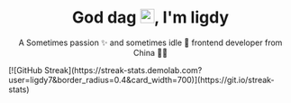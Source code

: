 <!-- 标题 + 个人描述, emoji 取自: http://emojihomepage.com -->
<p align="center">
  <h1 height="200px" align="center">
 God dag <img src="https://cdn.jsdelivr.net/gh/MaleWeb/picture/images/techblog/hi.gif" width="25">, I'm ligdy </h1> <p align="center">A Sometimes passion ✨ and sometimes idle 🥋 frontend developer from China 👨‍💻</p> </p> 

 <div>
   [![GitHub Streak](https://streak-stats.demolab.com?user=ligdy7&border_radius=0.4&card_width=700)](https://git.io/streak-stats)
 </div>

